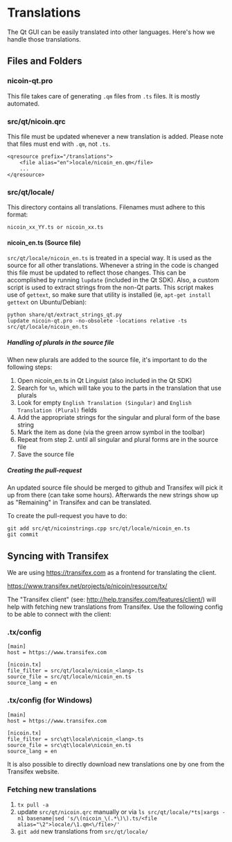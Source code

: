 Translations
============

The Qt GUI can be easily translated into other languages. Here's how we
handle those translations.

Files and Folders
-----------------

### nicoin-qt.pro

This file takes care of generating `.qm` files from `.ts` files. It is mostly
automated.

### src/qt/nicoin.qrc

This file must be updated whenever a new translation is added. Please note that
files must end with `.qm`, not `.ts`.

    <qresource prefix="/translations">
        <file alias="en">locale/nicoin_en.qm</file>
        ...
    </qresource>

### src/qt/locale/

This directory contains all translations. Filenames must adhere to this format:

    nicoin_xx_YY.ts or nicoin_xx.ts

#### nicoin_en.ts (Source file)

`src/qt/locale/nicoin_en.ts` is treated in a special way. It is used as the
source for all other translations. Whenever a string in the code is changed
this file must be updated to reflect those changes. This can be accomplished
by running `lupdate` (included in the Qt SDK). Also, a custom script is used
to extract strings from the non-Qt parts. This script makes use of `gettext`,
so make sure that utility is installed (ie, `apt-get install gettext` on 
Ubuntu/Debian):

    python share/qt/extract_strings_qt.py
    lupdate nicoin-qt.pro -no-obsolete -locations relative -ts src/qt/locale/nicoin_en.ts
    
##### Handling of plurals in the source file

When new plurals are added to the source file, it's important to do the following steps:

1. Open nicoin_en.ts in Qt Linguist (also included in the Qt SDK)
2. Search for `%n`, which will take you to the parts in the translation that use plurals
3. Look for empty `English Translation (Singular)` and `English Translation (Plural)` fields
4. Add the appropriate strings for the singular and plural form of the base string
5. Mark the item as done (via the green arrow symbol in the toolbar)
6. Repeat from step 2. until all singular and plural forms are in the source file
7. Save the source file

##### Creating the pull-request

An updated source file should be merged to github and Transifex will pick it
up from there (can take some hours). Afterwards the new strings show up as "Remaining"
in Transifex and can be translated.

To create the pull-request you have to do:

    git add src/qt/nicoinstrings.cpp src/qt/locale/nicoin_en.ts
    git commit

Syncing with Transifex
----------------------

We are using https://transifex.com as a frontend for translating the client.

https://www.transifex.net/projects/p/nicoin/resource/tx/

The "Transifex client" (see: http://help.transifex.com/features/client/)
will help with fetching new translations from Transifex. Use the following
config to be able to connect with the client:

### .tx/config

    [main]
    host = https://www.transifex.com

    [nicoin.tx]
    file_filter = src/qt/locale/nicoin_<lang>.ts
    source_file = src/qt/locale/nicoin_en.ts
    source_lang = en
    
### .tx/config (for Windows)

    [main]
    host = https://www.transifex.com

    [nicoin.tx]
    file_filter = src\qt\locale\nicoin_<lang>.ts
    source_file = src\qt\locale\nicoin_en.ts
    source_lang = en

It is also possible to directly download new translations one by one from the Transifex website.

### Fetching new translations

1. `tx pull -a`
2. update `src/qt/nicoin.qrc` manually or via
   `ls src/qt/locale/*ts|xargs -n1 basename|sed 's/\(nicoin_\(.*\)\).ts/<file alias="\2">locale/\1.qm<\/file>/'`
3. `git add` new translations from `src/qt/locale/`
